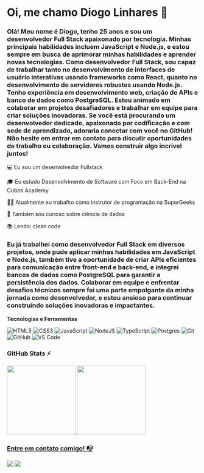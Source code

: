 
# Oi, me chamo Diogo Linhares 👋

### Olá! Meu nome é Diogo, tenho 25 anos e sou um desenvolvedor Full Stack apaixonado por tecnologia. Minhas principais habilidades incluem JavaScript e Node.js, e estou sempre em busca de aprimorar minhas habilidades e aprender novas tecnologias. Como desenvolvedor Full Stack, sou capaz de trabalhar tanto no desenvolvimento de interfaces de usuário interativas usando frameworks como React, quanto no desenvolvimento de servidores robustos usando Node.js. Tenho experiência em desenvolvimento web, criação de APIs e banco de dados como PostgreSQL. Estou animado em colaborar em projetos desafiadores e trabalhar em equipe para criar soluções inovadoras. Se você está procurando um desenvolvedor dedicado, apaixonado por codificação e com sede de aprendizado, adoraria conectar com você no GitHub! Não hesite em entrar em contato para discutir oportunidades de trabalho ou colaboração. Vamos construir algo incrível juntos!

💻 Eu sou um desenvolvedor Fullstack

<!-- Isso é um comentário, não irá aparecer no seu perfil
(Abaixo você seleciona o curso que você está fazendo no momento) -->

🎓 Eu estudo  Desenvolvimento de Software com Foco em Back-End na Cubos Academy

👩‍💻 Atualmente eu trabalho como instrutor de programação na SuperGeeks

🔎 Também sou curioso sobre ciência de dados

📚 Lendo: clean code

### Eu já trabalhei como desenvolvedor Full Stack em diversos projetos, onde pude aplicar minhas habilidades em JavaScript e Node.js, também tive a oportunidade de criar APIs eficientes para comunicação entre front-end e back-end, e integrei bancos de dados como PostgreSQL para garantir a persistência dos dados. Colaborar em equipe e enfrentar desafios técnicos sempre foi uma parte empolgante da minha jornada como desenvolvedor, e estou ansioso para continuar construindo soluções inovadoras e impactantes.

**Tecnologias e Ferramentas**

<!-- (Aqui você pode adicionar tecnologias que aprendeu no curso, já listamos algumas delas, e outras que já domina)) -->

![HTML5](https://img.shields.io/badge/html5-%23E34F26.svg?style=for-the-badge&logo=html5&logoColor=white)
![CSS3](https://img.shields.io/badge/css3-%231572B6.svg?style=for-the-badge&logo=css3&logoColor=white)
![JavaScript](https://img.shields.io/badge/javascript-%23323330.svg?style=for-the-badge&logo=javascript&logoColor=%23F7DF1E)
![NodeJS](https://img.shields.io/badge/node.js-6DA55F?style=for-the-badge&logo=node.js&logoColor=white)
![TypeScript](https://img.shields.io/badge/typescript-%23007ACC.svg?style=for-the-badge&logo=typescript&logoColor=white)
![Postgres](https://img.shields.io/badge/postgres-%23316192.svg?style=for-the-badge&logo=postgresql&logoColor=white)
![Git](https://img.shields.io/badge/git-%23F05033.svg?style=for-the-badge&logo=git&logoColor=white)
![GitHub](https://img.shields.io/badge/github-%23121011.svg?style=for-the-badge&logo=github&logoColor=white)
![VS Code](https://img.shields.io/badge/VS%20Code-0078d7.svg?style=for-the-badge&logo=visual-studio-code&logoColor=white)

<!-- (Já colocar tecnologias do On Demand que aprende no curso)) -->

<!--
Substitua o usuário lbguilherme pelo seu usuário no GitHub.
-->

### GitHub Stats ⚡
<div>
<a href="https://github.com/linhares7">
<img height="180em" src="https://github-readme-stats.vercel.app/api/top-langs/?username=linhares7&layout=compact&langs_count=7&theme=dracula"/>
<img height="180em" src="https://github-readme-stats.vercel.app/api?username=linhares7&show_icons=true&theme=dracula&include_all_commits=true&count_private=true"/>
</div>

### Entre em contato comigo! 📭
<div>
<a href="https://instagram.com/linharesdiogo" target="_blank"><img src="https://img.shields.io/badge/-Instagram-%23E4405F?style=for-the-badge&logo=instagram&logoColor=white" target="_blank"></a>
<a href="https://www.linkedin.com/in/linharesdiogo" target="_blank"><img src="https://img.shields.io/badge/-LinkedIn-%230077B5?style=for-the-badge&logo=linkedin&logoColor=white" target="_blank"></a>   
</div>


<!--
**academy-readme-template** is a ✨ _special_ ✨ repository because its `README.md` (this file) appears on your GitHub profile.
-->
